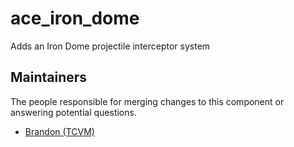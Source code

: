 ace_iron_dome
===================

Adds an Iron Dome projectile interceptor system


## Maintainers

The people responsible for merging changes to this component or answering potential questions.

- [Brandon (TCVM)](https://github.com/TheCandianVendingMachine)
